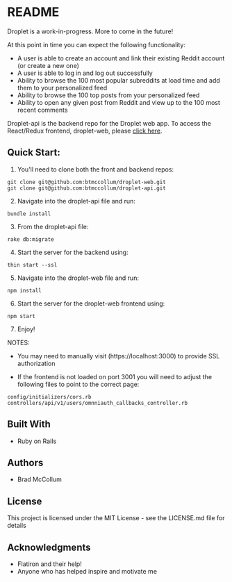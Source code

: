 # README

Droplet is a work-in-progress. More to come in the future!

At this point in time you can expect the following functionality:<br>
* A user is able to create an account and link their existing Reddit account (or create a new one)
* A user is able to log in and log out successfully
* Ability to browse the 100 most popular subreddits at load time and add them to your personalized feed
* Ability to browse the 100 top posts from your personalized feed
* Ability to open any given post from Reddit and view up to the 100 most recent comments

Droplet-api is the backend repo for the Droplet web app. To access the React/Redux frontend, droplet-web, please [click here](https://github.com/btmccollum/droplet-web).

## Quick Start:
1) You'll need to clone both the front and backend repos:
```
git clone git@github.com:btmccollum/droplet-web.git
git clone git@github.com:btmccollum/droplet-api.git
```

2) Navigate into the droplet-api file and run:
```
bundle install
```

3) From the droplet-api file:
```
rake db:migrate
```

4) Start the server for the backend using:
```
thin start --ssl
```

5) Navigate into the droplet-web file and run:
```
npm install
```

6) Start the server for the droplet-web frontend using:
```
npm start
```

7) Enjoy!

NOTES: 
* You may need to manually visit (https://localhost:3000) to provide SSL authorization

* If the frontend is not loaded on port 3001 you will need to adjust the following files to point to the correct page: 
```
config/initializers/cors.rb
controllers/api/v1/users/omnniauth_callbacks_controller.rb
```

## Built With
* Ruby on Rails
## Authors
* Brad McCollum
## License
This project is licensed under the MIT License - see the LICENSE.md file for details
## Acknowledgments
* Flatiron and their help!
* Anyone who has helped inspire and motivate me
